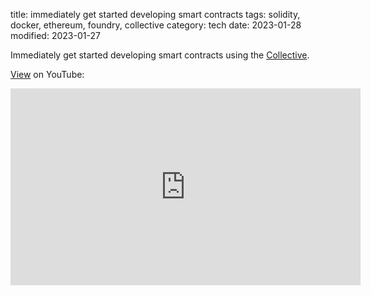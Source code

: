title: immediately get started developing smart contracts
tags: solidity, docker, ethereum, foundry, collective
category: tech
date: 2023-01-28
modified: 2023-01-27

Immediately get started developing smart contracts using the [Collective](https://github.com/collectivexyz).

<script src="https://gist.github.com/jac18281828/51eac27821a533e974de8ea1fc13342a.js"></script>

[View](https://youtu.be/30MEzS7J66U) on YouTube:

<iframe width="560" height="315" src="https://www.youtube.com/embed/30MEzS7J66U" title="YouTube video player" frameborder="0" allow="accelerometer; autoplay; clipboard-write; encrypted-media; gyroscope; picture-in-picture; web-share" allowfullscreen></iframe>
